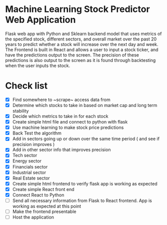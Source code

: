 # Machine Learning Stock Predictor Web Application
Flask web app with Python and Sklearn backend model that uses metrics of the specified stock, different sectors, and overall market over the past 20 years to predict whether a stock will increase over the next day and week. The Frontend is built in React and allows a user to input a stock ticker, and have the predictions output to the screen. The precision of these predictions is also output to the screen as it is found through backtesting when the user inputs the stock.

# Check list
- [x] Find somewhere to ~scrape~ access data from 
- [x] Determine which stocks to take in based on market cap and long term stability
- [x] Decide which metrics to take in for each stock
- [x] Create simple html file and connect to python with flask
- [x] Use machine learning to make stock price predictions
- [x] Back Test the algorithm
- [x] Add in sectors going up or down over the same time period ( and see if precision improves )
- [x] Add in other sector info that improves precision
- [x] Tech sector
- [x] Energy sector
- [x] Financials sector
- [x] Industrial sector
- [x] Real Estate sector
- [x] Create simple html frontend to verify flask app is working as expected
- [x] Create simple React front end
- [x] Connect React to Python
- [ ] Send all necessary information from Flask to React frontend. App is working as expected at this point
- [ ] Make the frontend presentable
- [ ] Host the application
